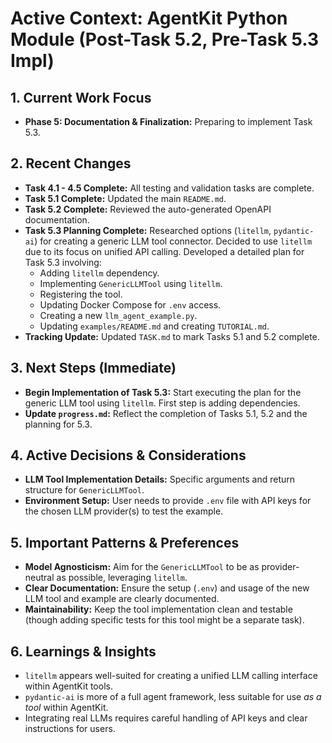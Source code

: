 # Active Context: AgentKit Python Module (Post-Task 5.2, Pre-Task 5.3 Impl)

## 1. Current Work Focus

-   **Phase 5: Documentation & Finalization:** Preparing to implement Task 5.3.

## 2. Recent Changes

-   **Task 4.1 - 4.5 Complete:** All testing and validation tasks are complete.
-   **Task 5.1 Complete:** Updated the main `README.md`.
-   **Task 5.2 Complete:** Reviewed the auto-generated OpenAPI documentation.
-   **Task 5.3 Planning Complete:** Researched options (`litellm`, `pydantic-ai`) for creating a generic LLM tool connector. Decided to use `litellm` due to its focus on unified API calling. Developed a detailed plan for Task 5.3 involving:
    -   Adding `litellm` dependency.
    -   Implementing `GenericLLMTool` using `litellm`.
    -   Registering the tool.
    -   Updating Docker Compose for `.env` access.
    -   Creating a new `llm_agent_example.py`.
    -   Updating `examples/README.md` and creating `TUTORIAL.md`.
-   **Tracking Update:** Updated `TASK.md` to mark Tasks 5.1 and 5.2 complete.

## 3. Next Steps (Immediate)

-   **Begin Implementation of Task 5.3:** Start executing the plan for the generic LLM tool using `litellm`. First step is adding dependencies.
-   **Update `progress.md`:** Reflect the completion of Tasks 5.1, 5.2 and the planning for 5.3.

## 4. Active Decisions & Considerations

-   **LLM Tool Implementation Details:** Specific arguments and return structure for `GenericLLMTool`.
-   **Environment Setup:** User needs to provide `.env` file with API keys for the chosen LLM provider(s) to test the example.

## 5. Important Patterns & Preferences

-   **Model Agnosticism:** Aim for the `GenericLLMTool` to be as provider-neutral as possible, leveraging `litellm`.
-   **Clear Documentation:** Ensure the setup (`.env`) and usage of the new LLM tool and example are clearly documented.
-   **Maintainability:** Keep the tool implementation clean and testable (though adding specific tests for this tool might be a separate task).

## 6. Learnings & Insights

-   `litellm` appears well-suited for creating a unified LLM calling interface within AgentKit tools.
-   `pydantic-ai` is more of a full agent framework, less suitable for use *as a tool* within AgentKit.
-   Integrating real LLMs requires careful handling of API keys and clear instructions for users.